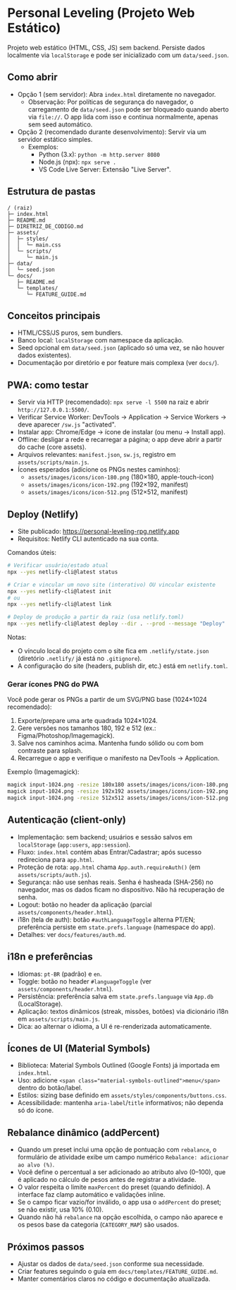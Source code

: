 # Personal Leveling (Projeto Web Estático)

Projeto web estático (HTML, CSS, JS) sem backend. Persiste dados localmente via `localStorage` e pode ser inicializado com um `data/seed.json`.

## Como abrir

- Opção 1 (sem servidor): Abra `index.html` diretamente no navegador.
  - Observação: Por políticas de segurança do navegador, o carregamento de `data/seed.json` pode ser bloqueado quando aberto via `file://`. O app lida com isso e continua normalmente, apenas sem seed automático.
- Opção 2 (recomendado durante desenvolvimento): Servir via um servidor estático simples.
  - Exemplos:
    - Python (3.x): `python -m http.server 8080`
    - Node.js (npx): `npx serve .`
    - VS Code Live Server: Extensão "Live Server".

## Estrutura de pastas

```text
/ (raiz)
├─ index.html
├─ README.md
├─ DIRETRIZ_DE_CODIGO.md
├─ assets/
│  ├─ styles/
│  │  └─ main.css
│  └─ scripts/
│     └─ main.js
├─ data/
│  └─ seed.json
└─ docs/
   ├─ README.md
   └─ templates/
      └─ FEATURE_GUIDE.md
```

## Conceitos principais

- HTML/CSS/JS puros, sem bundlers.
- Banco local: `localStorage` com namespace da aplicação.
- Seed opcional em `data/seed.json` (aplicado só uma vez, se não houver dados existentes).
- Documentação por diretório e por feature mais complexa (ver `docs/`).

## PWA: como testar

- Servir via HTTP (recomendado): `npx serve -l 5500` na raiz e abrir `http://127.0.0.1:5500/`.
- Verificar Service Worker: DevTools → Application → Service Workers → deve aparecer `/sw.js` "activated".
- Instalar app: Chrome/Edge → ícone de instalar (ou menu → Install app).
- Offline: desligar a rede e recarregar a página; o app deve abrir a partir do cache (core assets).
- Arquivos relevantes: `manifest.json`, `sw.js`, registro em `assets/scripts/main.js`.
- Ícones esperados (adicione os PNGs nestes caminhos):
  - `assets/images/icons/icon-180.png` (180×180, apple-touch-icon)
  - `assets/images/icons/icon-192.png` (192×192, manifest)
  - `assets/images/icons/icon-512.png` (512×512, manifest)

## Deploy (Netlify)

- Site publicado: <https://personal-leveling-rpg.netlify.app>
- Requisitos: Netlify CLI autenticado na sua conta.

Comandos úteis:

```bash
# Verificar usuário/estado atual
npx --yes netlify-cli@latest status

# Criar e vincular um novo site (interativo) OU vincular existente
npx --yes netlify-cli@latest init
# ou
npx --yes netlify-cli@latest link

# Deploy de produção a partir da raiz (usa netlify.toml)
npx --yes netlify-cli@latest deploy --dir . --prod --message "Deploy"
```

Notas:

- O vínculo local do projeto com o site fica em `.netlify/state.json` (diretório `.netlify/` já está no `.gitignore`).
- A configuração do site (headers, publish dir, etc.) está em `netlify.toml`.

### Gerar ícones PNG do PWA

Você pode gerar os PNGs a partir de um SVG/PNG base (1024×1024 recomendado):

1. Exporte/prepare uma arte quadrada 1024×1024.
2. Gere versões nos tamanhos 180, 192 e 512 (ex.: Figma/Photoshop/Imagemagick).
3. Salve nos caminhos acima. Mantenha fundo sólido ou com bom contraste para splash.
4. Recarregue o app e verifique o manifesto na DevTools → Application.

Exemplo (Imagemagick):

```bash
magick input-1024.png -resize 180x180 assets/images/icons/icon-180.png
magick input-1024.png -resize 192x192 assets/images/icons/icon-192.png
magick input-1024.png -resize 512x512 assets/images/icons/icon-512.png
```

## Autenticação (client-only)

- Implementação: sem backend; usuários e sessão salvos em `localStorage` (`app:users`, `app:session`).
- Fluxo: `index.html` contém abas Entrar/Cadastrar; após sucesso redireciona para `app.html`.
- Proteção de rota: `app.html` chama `App.auth.requireAuth()` (em `assets/scripts/auth.js`).
- Segurança: não use senhas reais. Senha é hasheada (SHA-256) no navegador, mas os dados ficam no dispositivo. Não há recuperação de senha.
- Logout: botão no header da aplicação (parcial `assets/components/header.html`).
- i18n (tela de auth): botão `#authLanguageToggle` alterna PT/EN; preferência persiste em `state.prefs.language` (namespace do app).
- Detalhes: ver `docs/features/auth.md`.

## i18n e preferências

- Idiomas: `pt-BR` (padrão) e `en`.
- Toggle: botão no header `#languageToggle` (ver `assets/components/header.html`).
- Persistência: preferência salva em `state.prefs.language` via `App.db` (LocalStorage).
- Aplicação: textos dinâmicos (streak, missões, botões) via dicionário i18n em `assets/scripts/main.js`.
- Dica: ao alternar o idioma, a UI é re-renderizada automaticamente.

## Ícones de UI (Material Symbols)

- Biblioteca: Material Symbols Outlined (Google Fonts) já importada em `index.html`.
- Uso: adicione `<span class="material-symbols-outlined">menu</span>` dentro do botão/label.
- Estilos: sizing base definido em `assets/styles/components/buttons.css`.
- Acessibilidade: mantenha `aria-label`/`title` informativos; não dependa só do ícone.

## Rebalance dinâmico (addPercent)

- Quando um preset inclui uma opção de pontuação com `rebalance`, o formulário de atividade exibe um campo numérico `Rebalance: adicionar ao alvo (%)`.
- Você define o percentual a ser adicionado ao atributo alvo (0–100), que é aplicado no cálculo de pesos antes de registrar a atividade.
- O valor respeita o limite `maxPercent` do preset (quando definido). A interface faz clamp automático e validações inline.
- Se o campo ficar vazio/for inválido, o app usa o `addPercent` do preset; se não existir, usa 10% (0.10).
- Quando não há `rebalance` na opção escolhida, o campo não aparece e os pesos base da categoria (`CATEGORY_MAP`) são usados.

## Próximos passos

- Ajustar os dados de `data/seed.json` conforme sua necessidade.
- Criar features seguindo o guia em `docs/templates/FEATURE_GUIDE.md`.
- Manter comentários claros no código e documentação atualizada.

